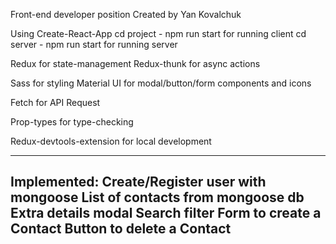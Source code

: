 Front-end developer position
Created by Yan Kovalchuk

Using Create-React-App
cd project - npm run start for running client
cd server - npm run start for running server

Redux for state-management
Redux-thunk for async actions

Sass for styling
Material UI for modal/button/form components and icons

Fetch for API Request

Prop-types for type-checking

Redux-devtools-extension for local development

-------------------------------------------------------------------
Implemented:
Create/Register user with mongoose
List of contacts from mongoose db
Extra details modal
Search filter
Form to create a Contact
Button to delete a Contact
-------------------------------------------------------------------